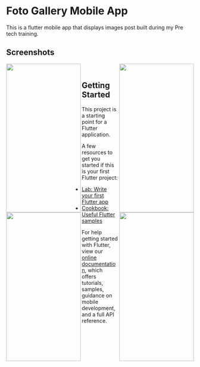 # Foto Gallery Mobile App

This is a flutter mobile app that displays images post built during my Pre tech training.

## Screenshots


<img align="left" src="https://github.com/Hidaya-Bamba/MyFotoGalleryApp/blob/main/screenshot/image_1.png?raw=true" width="200" height="400"/>
<img align="right" src="https://github.com/Hidaya-Bamba/MyFotoGalleryApp/blob/main/screenshot/image_2.png?raw=true" width="200" height="400"/>
<br>
<img align="left" src="https://github.com/Hidaya-Bamba/MyFotoGalleryApp/blob/main/screenshot/image_3.png?raw=true" width="200" height="400"/>

<img align="right" src="https://github.com/Hidaya-Bamba/MyFotoGalleryApp/blob/main/screenshot/image_4.png?raw=true" width="200" height="400"/>




## Getting Started

This project is a starting point for a Flutter application.

A few resources to get you started if this is your first Flutter project:

- [Lab: Write your first Flutter app](https://flutter.dev/docs/get-started/codelab)
- [Cookbook: Useful Flutter samples](https://flutter.dev/docs/cookbook)

For help getting started with Flutter, view our
[online documentation](https://flutter.dev/docs), which offers tutorials,
samples, guidance on mobile development, and a full API reference.

